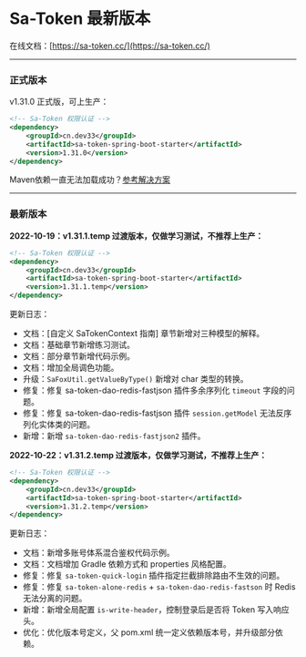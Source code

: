 # Sa-Token 最新版本

在线文档：[https://sa-token.cc/](https://sa-token.cc/)

--- 

### 正式版本 
v1.31.0 正式版，可上生产：

``` xml
<!-- Sa-Token 权限认证 -->
<dependency>
    <groupId>cn.dev33</groupId>
    <artifactId>sa-token-spring-boot-starter</artifactId>
    <version>1.31.0</version>
</dependency>
```

Maven依赖一直无法加载成功？[参考解决方案](https://sa-token.cc/doc.html#/start/maven-pull)

--- 

### 最新版本

**2022-10-19：v1.31.1.temp 过渡版本，仅做学习测试，不推荐上生产：**
``` xml
<!-- Sa-Token 权限认证 -->
<dependency>
    <groupId>cn.dev33</groupId>
    <artifactId>sa-token-spring-boot-starter</artifactId>
    <version>1.31.1.temp</version>
</dependency>
```

更新日志：
- 文档：[自定义 SaTokenContext 指南] 章节新增对三种模型的解释。
- 文档：基础章节新增练习测试。
- 文档：部分章节新增代码示例。
- 文档：增加全局调色功能。
- 升级：`SaFoxUtil.getValueByType()` 新增对 char 类型的转换。
- 修复：修复 sa-token-dao-redis-fastjson 插件多余序列化 `timeout` 字段的问题。
- 修复：修复 sa-token-dao-redis-fastjson 插件 `session.getModel` 无法反序列化实体类的问题。
- 新增：新增 `sa-token-dao-redis-fastjson2` 插件。


**2022-10-22：v1.31.2.temp 过渡版本，仅做学习测试，不推荐上生产：**
``` xml
<!-- Sa-Token 权限认证 -->
<dependency>
    <groupId>cn.dev33</groupId>
    <artifactId>sa-token-spring-boot-starter</artifactId>
    <version>1.31.2.temp</version>
</dependency>
```

更新日志：
- 文档：新增多账号体系混合鉴权代码示例。
- 文档：文档增加 Gradle 依赖方式和 properties 风格配置。
- 修复：修复 `sa-token-quick-login` 插件指定拦截排除路由不生效的问题。
- 修复：修复 `sa-token-alone-redis` + `sa-token-dao-redis-fastson` 时 Redis 无法分离的问题。
- 新增：新增全局配置 `is-write-header`，控制登录后是否将 Token 写入响应头。
- 优化：优化版本号定义，父 pom.xml 统一定义依赖版本号，并升级部分依赖。











